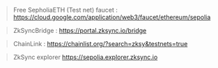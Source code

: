 > Free SepholiaETH (Test net) faucet : https://cloud.google.com/application/web3/faucet/ethereum/sepolia

> ZkSyncBridge :
  https://portal.zksync.io/bridge


> ChainLink :
  https://chainlist.org/?search=zksy&testnets=true


> ZkSync explorer
  https://sepolia.explorer.zksync.io

